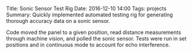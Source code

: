 Title: Sonic Sensor Test Rig
Date: 2016-12-10 14:00
Tags: projects
Summary: Quickly implemented automated testing rig for generating thorough accuracy data on a sonic sensor. 

Code moved the panel to a given position, read distance measurements through machine vision, and polled the sonic sensor. Tests were run in set positions and in continuous mode to account for echo interference.
